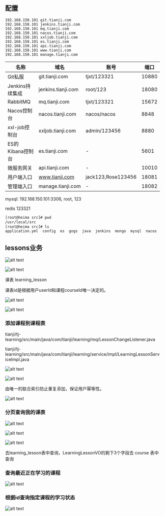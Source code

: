 ## 配置

```
192.168.150.101 git.tianji.com
192.168.150.101 jenkins.tianji.com
192.168.150.101 mq.tianji.com
192.168.150.101 nacos.tianji.com
192.168.150.101 xxljob.tianji.com
192.168.150.101 es.tianji.com
192.168.150.101 api.tianji.com
192.168.150.101 www.tianji.com
192.168.150.101 manage.tianji.com
```

|名称| 域名| 账号| 端口|
|-|-|-|-|
|Git私服 | git.tianji.com | tjxt/123321 | 10880 |
|Jenkins持续集成 | jenkins.tianji.com | root/123 | 18080 |
| RabbitMQ | mq.tianji.com | tjxt/123321 | 15672 | 
|Nacos控制台 | nacos.tianji.com | nacos/nacos | 8848 | 
|xxl-job控制台 | xxljob.tianji.com | admin/123456 | 8880 | 
|ES的Kibana控制台 | es.tianji.com | - | 5601 | 
|微服务网关 | api.tianji.com | - | 10010 | 
|用户端入口 | www.tianji.com | jack123,Rose123456 | 18081 | 
|管理端入口 | manage.tianji.com | - | 18082 | 


mysql: 192.168.150.101:3306, root, 123

redis 123321

```bash
[root@heima src]# pwd
/usr/local/src
[root@heima src]# ls
application.yml  config  es  gogs  java  jenkins  mongo  mysql  nacos  nginx  pipline  redis  script  seata  sentinel  tj-admin  tj-portal  tomcat  xxl-job
```

## lessons业务

![alt text](../../images/image-315.png)

![alt text](../../images/image-321.png)

课表 learning_lesson

课表id是根据用户userId和课程courseId唯一决定的。

![alt text](../../images/image-322.png)

![alt text](../../images/image-323.png)

### 添加课程到课程表

tianji/tj-learning/src/main/java/com/tianji/learning/mq/LessonChangeListener.java

tianji/tj-learning/src/main/java/com/tianji/learning/service/impl/LearningLessonServiceImpl.java

![alt text](../../images/image-330.png)

![alt text](../../images/image-317.png)

由唯一的联合索引防止重复添加，保证用户幂等性。

![alt text](../../images/image-324.png)

### 分页查询我的课表

![alt text](../../images/image-314.png)

![alt text](../../images/image-313.png)

![alt text](../../images/image-332.png)


去learning_lesson表中查询，LearningLessonVO的剩下3个字段去 course 表中查询


### 查询最近正在学习的课程

![alt text](../../images/image-316.png)

### 根据id查询指定课程的学习状态 

![alt text](../../images/image-318.png)

